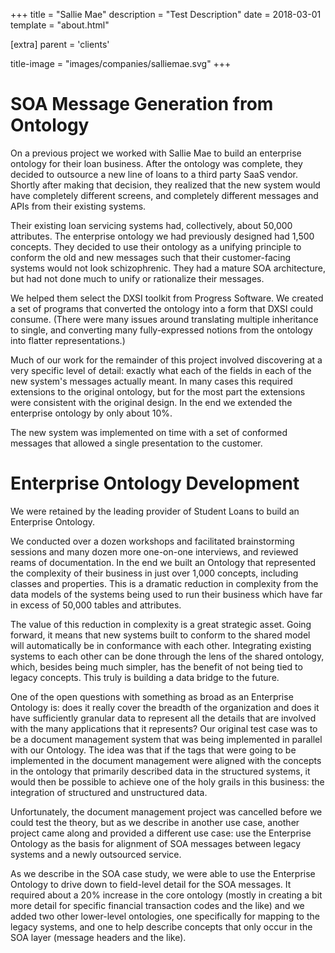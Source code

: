 +++
title = "Sallie Mae"
description = "Test Description"
date = 2018-03-01
template = "about.html"

[extra]
parent = 'clients'

title-image = "images/companies/salliemae.svg"
+++

# SOA Message Generation from Ontology

On a previous project we worked with Sallie Mae to build an enterprise ontology for their loan business. After the ontology was complete, they decided to outsource a new line of loans to a third party SaaS vendor. Shortly after making that decision, they realized that the new system would have completely different screens, and completely different messages and APIs from their existing systems.

Their existing loan servicing systems had, collectively, about 50,000 attributes. The enterprise ontology we had previously designed had 1,500 concepts. They decided to use their ontology as a unifying principle to conform the old and new messages such that their customer-facing systems would not look schizophrenic. They had a mature SOA architecture, but had not done much to unify or rationalize their messages.

We helped them select the DXSI toolkit from Progress Software. We created a set of programs that converted the ontology into a form that DXSI could consume. (There were many issues around translating multiple inheritance to single, and converting many fully-expressed notions from the ontology into flatter representations.)

Much of our work for the remainder of this project involved discovering at a very specific level of detail: exactly what each of the fields in each of the new system's messages actually meant. In many cases this required extensions to the original ontology, but for the most part the extensions were consistent with the original design. In the end we extended the enterprise ontology by only about 10%.

The new system was implemented on time with a set of conformed messages that allowed a single presentation to the customer.

# Enterprise Ontology Development

We were retained by the leading provider of Student Loans to build an Enterprise Ontology.

We conducted over a dozen workshops and facilitated brainstorming sessions and many dozen more one-on-one interviews, and reviewed reams of documentation. In the end we built an Ontology that represented the complexity of their business in just over 1,000 concepts, including classes and properties. This is a dramatic reduction in complexity from the data models of the systems being used to run their business which have far in excess of 50,000 tables and attributes.

The value of this reduction in complexity is a great strategic asset. Going forward, it means that new systems built to conform to the shared model will automatically be in conformance with each other. Integrating existing systems to each other can be done through the lens of the shared ontology, which, besides being much simpler, has the benefit of not being tied to legacy concepts. This truly is building a data bridge to the future.

One of the open questions with something as broad as an Enterprise Ontology is: does it really cover the breadth of the organization and does it have sufficiently granular data to represent all the details that are involved with the many applications that it represents? Our original test case was to be a document management system that was being implemented in parallel with our Ontology. The idea was that if the tags that were going to be implemented in the document management were aligned with the concepts in the ontology that primarily described data in the structured systems, it would then be possible to achieve one of the holy grails in this business: the integration of structured and unstructured data.

Unfortunately, the document management project was cancelled before we could test the theory, but as we describe in another use case, another project came along and provided a different use case: use the Enterprise Ontology as the basis for alignment of SOA messages between legacy systems and a newly outsourced service.

As we describe in the SOA case study, we were able to use the Enterprise Ontology to drive down to field-level detail for the SOA messages. It required about a 20% increase in the core ontology (mostly in creating a bit more detail for specific financial transaction codes and the like) and we added two other lower-level ontologies, one specifically for mapping to the legacy systems, and one to help describe concepts that only occur in the SOA layer (message headers and the like).
